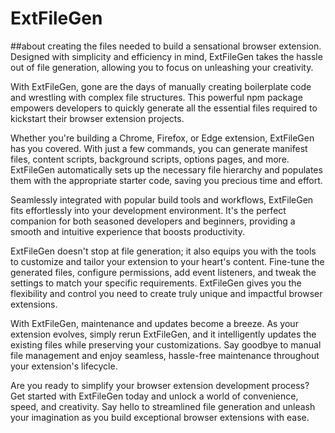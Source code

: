 # ExtFileGen

##about
creating the files needed to build a sensational browser extension. Designed with simplicity and efficiency in mind, ExtFileGen takes the hassle out of file generation, allowing you to focus on unleashing your creativity.

With ExtFileGen, gone are the days of manually creating boilerplate code and wrestling with complex file structures. This powerful npm package empowers developers to quickly generate all the essential files required to kickstart their browser extension projects.

Whether you're building a Chrome, Firefox, or Edge extension, ExtFileGen has you covered. With just a few commands, you can generate manifest files, content scripts, background scripts, options pages, and more. ExtFileGen automatically sets up the necessary file hierarchy and populates them with the appropriate starter code, saving you precious time and effort.

Seamlessly integrated with popular build tools and workflows, ExtFileGen fits effortlessly into your development environment. It's the perfect companion for both seasoned developers and beginners, providing a smooth and intuitive experience that boosts productivity.

ExtFileGen doesn't stop at file generation; it also equips you with the tools to customize and tailor your extension to your heart's content. Fine-tune the generated files, configure permissions, add event listeners, and tweak the settings to match your specific requirements. ExtFileGen gives you the flexibility and control you need to create truly unique and impactful browser extensions.

With ExtFileGen, maintenance and updates become a breeze. As your extension evolves, simply rerun ExtFileGen, and it intelligently updates the existing files while preserving your customizations. Say goodbye to manual file management and enjoy seamless, hassle-free maintenance throughout your extension's lifecycle.

Are you ready to simplify your browser extension development process? Get started with ExtFileGen today and unlock a world of convenience, speed, and creativity. Say hello to streamlined file generation and unleash your imagination as you build exceptional browser extensions with ease.
